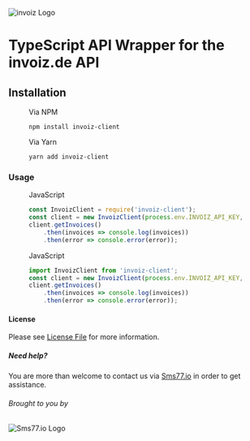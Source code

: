 ![invoiz Logo](https://www.invoiz.de/wp-content/uploads/2017/07/invoiz_600.png "invoiz")

# TypeScript API Wrapper for the invoiz.de API

## Installation
<figure>
<figcaption>Via NPM</figcaption>

```npm install invoiz-client```
</figure>

<figure>
<figcaption>Via Yarn</figcaption>

```yarn add invoiz-client```
</figure>

### Usage
<figure>
<figcaption>JavaScript</figcaption>

```javascript
const InvoizClient = require('invoiz-client');
const client = new InvoizClient(process.env.INVOIZ_API_KEY, process.env.INVOIZ_API_KEY_SECRET);
client.getInvoices()
    .then(invoices => console.log(invoices))
    .then(error => console.error(error));
```
</figure>

<figure>
<figcaption>JavaScript</figcaption>

```javascript
import InvoizClient from 'invoiz-client';
const client = new InvoizClient(process.env.INVOIZ_API_KEY, process.env.INVOIZ_API_KEY_SECRET);
client.getInvoices()
    .then(invoices => console.log(invoices))
    .then(error => console.error(error));
```
</figure>

#### License
Please see [License File](LICENSE) for more information.

##### Need help?
You are more than welcome to contact us via [Sms77.io](https://www.sms77.io) in order to get assistance.

###### Brought to you by
![Sms77.io Logo](https://www.sms77.io/wp-content/uploads/2019/07/sms77-Logo-400x79.png "sms77")